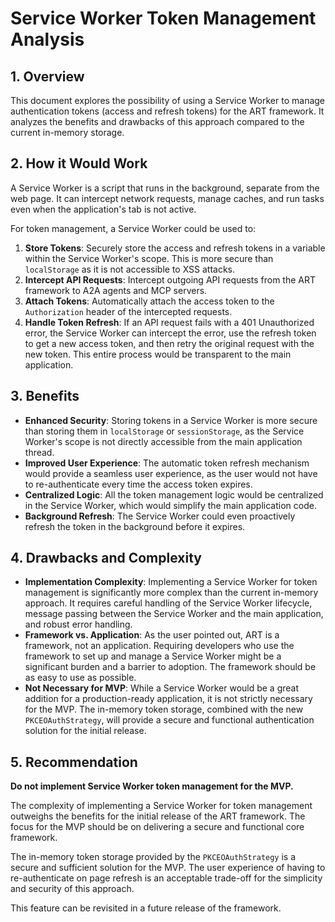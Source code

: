 # Service Worker Token Management Analysis

## 1. Overview

This document explores the possibility of using a Service Worker to manage authentication tokens (access and refresh tokens) for the ART framework. It analyzes the benefits and drawbacks of this approach compared to the current in-memory storage.

## 2. How it Would Work

A Service Worker is a script that runs in the background, separate from the web page. It can intercept network requests, manage caches, and run tasks even when the application's tab is not active.

For token management, a Service Worker could be used to:

1.  **Store Tokens**: Securely store the access and refresh tokens in a variable within the Service Worker's scope. This is more secure than `localStorage` as it is not accessible to XSS attacks.
2.  **Intercept API Requests**: Intercept outgoing API requests from the ART framework to A2A agents and MCP servers.
3.  **Attach Tokens**: Automatically attach the access token to the `Authorization` header of the intercepted requests.
4.  **Handle Token Refresh**: If an API request fails with a 401 Unauthorized error, the Service Worker can intercept the error, use the refresh token to get a new access token, and then retry the original request with the new token. This entire process would be transparent to the main application.

## 3. Benefits

*   **Enhanced Security**: Storing tokens in a Service Worker is more secure than storing them in `localStorage` or `sessionStorage`, as the Service Worker's scope is not directly accessible from the main application thread.
*   **Improved User Experience**: The automatic token refresh mechanism would provide a seamless user experience, as the user would not have to re-authenticate every time the access token expires.
*   **Centralized Logic**: All the token management logic would be centralized in the Service Worker, which would simplify the main application code.
*   **Background Refresh**: The Service Worker could even proactively refresh the token in the background before it expires.

## 4. Drawbacks and Complexity

*   **Implementation Complexity**: Implementing a Service Worker for token management is significantly more complex than the current in-memory approach. It requires careful handling of the Service Worker lifecycle, message passing between the Service Worker and the main application, and robust error handling.
*   **Framework vs. Application**: As the user pointed out, ART is a framework, not an application. Requiring developers who use the framework to set up and manage a Service Worker might be a significant burden and a barrier to adoption. The framework should be as easy to use as possible.
*   **Not Necessary for MVP**: While a Service Worker would be a great addition for a production-ready application, it is not strictly necessary for the MVP. The in-memory token storage, combined with the new `PKCEOAuthStrategy`, will provide a secure and functional authentication solution for the initial release.

## 5. Recommendation

**Do not implement Service Worker token management for the MVP.**

The complexity of implementing a Service Worker for token management outweighs the benefits for the initial release of the ART framework. The focus for the MVP should be on delivering a secure and functional core framework.

The in-memory token storage provided by the `PKCEOAuthStrategy` is a secure and sufficient solution for the MVP. The user experience of having to re-authenticate on page refresh is an acceptable trade-off for the simplicity and security of this approach.

This feature can be revisited in a future release of the framework.
